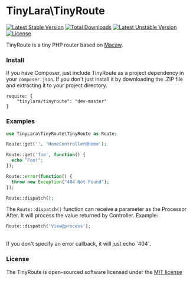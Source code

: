 TinyLara\TinyRoute
=====
[![Latest Stable Version](https://poser.pugx.org/tinylara/tinyroute/v/stable.svg)](https://packagist.org/packages/tinylara/tinyroute) [![Total Downloads](https://poser.pugx.org/tinylara/tinyroute/downloads.svg)](https://packagist.org/packages/tinylara/tinyroute) [![Latest Unstable Version](https://poser.pugx.org/tinylara/tinyroute/v/unstable.svg)](https://packagist.org/packages/tinylara/tinyroute) [![License](https://poser.pugx.org/tinylara/tinyroute/license.svg)](https://packagist.org/packages/tinylara/tinyroute)

TinyRoute is a tiny PHP router based on [Macaw](https://github.com/NoahBuscher/Macaw).

### Install

If you have Composer, just include TinyRoute as a project dependency in your `composer.json`. If you don't just install it by downloading the .ZIP file and extracting it to your project directory.

```
require: {
    "tinylara/tinyroute": "dev-master"
}

```

### Examples

```php
use TinyLara\TinyRoute\TinyRoute as Route;

Route::get('', 'HomeController@home');

Route::get('foo', function() {
  echo "Foo!";
});

Route::error(function() {
  throw new Exception("404 Not Found");
});

Route::dispatch();
```

The `Route::dispatch()` function can receive a parameter as the Processor After. It will process the value returned by Controller. Example:

```php
Route::dispatch('View@process');
```
<br>
If you don't specify an error callback, it will just echo `404`.

### License

The TinyRoute is open-sourced software licensed under the [MIT license](http://opensource.org/licenses/MIT)
